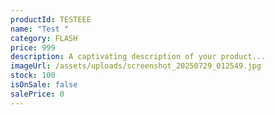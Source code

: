 ```yaml
---
productId: TESTEEE
name: "Test "
category: FLASH
price: 999
description: A captivating description of your product...
imageUrl: /assets/uploads/screenshot_20250729_012549.jpg
stock: 100
isOnSale: false
salePrice: 0
---
```

